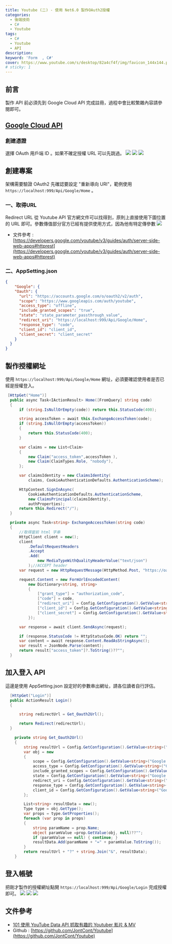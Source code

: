 ```yaml
---
title: Youtube (二) - 使用 Net6.0 製作OAuth2授權
categories: 
  - 後端技術
  - C#
  - Youtube
tags: 
  - C#
  - Youtube
  - API
description:
keyword: 'Form  , C#'
cover: https://www.youtube.com/s/desktop/82a4cf4f/img/favicon_144x144.png
# sticky: 1
---
```


## 前言
製作 API 前必須先到 Google Cloud API 完成註冊，過程中會比較繁雜內容請參閱即可。

## [Google Cloud API](https://cloud.google.com/apis?hl=zh-tw)
### 創建憑證
選擇 OAuth 用戶端 ID 。如果不確定授權 URL 可以先跳過。
![](/image/20230211_19-08-47.png)
![](/image/20230211_19-09-31.png)
![](/image/20230211_19-12-36.png)

## 創建專案
架構需要驗證 OAuth2 先確認要設定 "重新導向 URI"，範例使用 ```https://localhost:999/Api/Google/Home``` 。
### 一、取得URL 
Redirect URL 從 Youtube API 官方網文件可以找得到，原則上直接使用下圖位置的 URL 即可。參數傳值部分官方已經有提供使用方式，因為他有特定傳參數
![](/image/20230211_19-29-11.png)

- 文件參考 : [https://developers.google.com/youtube/v3/guides/auth/server-side-web-apps#httprest](https://developers.google.com/youtube/v3/guides/auth/server-side-web-apps#httprest)

### 二、AppSetting.json
```json
{
    "Google": {
    "Oauth": {
      "url": "https://accounts.google.com/o/oauth2/v2/auth",
      "scope": "https://www.googleapis.com/auth/youtube",
      "access_type": "offline",
      "include_granted_scopes": "true",
      "state": "state_parameter_passthrough_value",
      "redirect_uri": "https://localhost:999/Api/Google/Home",
      "response_type": "code",
      "client_id": "client_id",
      "client_secret": "client_secret"
    }
  }
}
```
## 製作授權網址
使用 ```https://localhost:999/Api/Google/Home``` 網址，必須要確認使用者是否已經是授權登入。
```cs
 [HttpGet("Home")]
  public async Task<IActionResult> Home([FromQuery] string code)
  {
      if (string.IsNullOrEmpty(code)) return this.StatusCode(400);

      string accessToken = await this.ExchangeAccessToken(code);
      if (string.IsNullOrEmpty(accessToken))
      {
          return this.StatusCode(400);
      }

      var claims = new List<Claim>
      {
          new Claim("access_token",accessToken ),
          new Claim(ClaimTypes.Role, "nobody"),
      };

      var claimsIdentity = new ClaimsIdentity(
          claims, CookieAuthenticationDefaults.AuthenticationScheme);

      HttpContext.SignInAsync(
          CookieAuthenticationDefaults.AuthenticationScheme,
          new ClaimsPrincipal(claimsIdentity),
          authProperties);
      return this.Redirect("/");
  }

  private async Task<string> ExchangeAccessToken(string code)
  {
      //取得當前 html 字串
      HttpClient client = new();
      client
          .DefaultRequestHeaders
          .Accept
          .Add(
              new MediaTypeWithQualityHeaderValue("text/json")
          );//ACCEPT header
      var request = new HttpRequestMessage(HttpMethod.Post, "https://oauth2.googleapis.com/token");

      request.Content = new FormUrlEncodedContent(
          new Dictionary<string, string>
          {
              ["grant_type"] = "authorization_code",
              ["code"] = code,
              ["redirect_uri"] = Config.GetConfiguration().GetValue<string>("Google:Oauth:redirect_uri").ToString(),
              ["client_id"] = Config.GetConfiguration().GetValue<string>("Google:Oauth:client_id").ToString(),
              ["client_secret"] = Config.GetConfiguration().GetValue<string>("Google:Oauth:client_secret").ToString(),
          });

      var response = await client.SendAsync(request);

      if (response.StatusCode != HttpStatusCode.OK) return "";
      var content = await response.Content.ReadAsStringAsync();
      var result = JsonNode.Parse(content);
      return result["access_token"]?.ToString()??"";
  }
```
## 加入登入 API 
這邊是使用 AppSetting.json 設定好的參數串出網址，請各位讀者自行評估。
```cs
  [HttpGet("Login")]
  public ActionResult Login()
  {

      string redirectUrl = Get_Oauth2Url();

      return Redirect(redirectUrl);
  }

    private string Get_Oauth2Url()
    {
        string resultUrl = Config.GetConfiguration().GetValue<string>("Google:Oauth:url").ToString();
        var obj = new
        {
            scope = Config.GetConfiguration().GetValue<string>("Google:Oauth:scope").ToString(),
            access_type = Config.GetConfiguration().GetValue<string>("Google:Oauth:access_type").ToString(),
            include_granted_scopes = Config.GetConfiguration().GetValue<string>("Google:Oauth:include_granted_scopes").ToString(),
            state = Config.GetConfiguration().GetValue<string>("Google:Oauth:state").ToString(),
            redirect_uri = Config.GetConfiguration().GetValue<string>("Google:Oauth:redirect_uri").ToString(),
            response_type = Config.GetConfiguration().GetValue<string>("Google:Oauth:response_type").ToString(),
            client_id = Config.GetConfiguration().GetValue<string>("Google:Oauth:client_id").ToString(),
        };

        List<string> resultData = new();
        Type type = obj.GetType();
        var props = type.GetProperties();
        foreach (var prop in props)
        {
            string paramName = prop.Name;
            object paramValue =prop.GetValue(obj, null)??"";
            if (paramValue == null) { continue; }
            resultData.Add(paramName + "=" + paramValue.ToString());
        }
        return resultUrl + "?" + string.Join("&", resultData);
    }
```

## 登入帳號
把剛才製作的授權網址點開 ```https://localhost:999/Api/Google/Login``` 完成授權即可。
![](/image/20230211_22-44-27.png)
![](/image/20230211_22-45-45.png)
![](/image/20230211_22-45-57.png)


## 文件參考
- [101 使用 YouTube Data API 抓取有趣的 Youtuber 影片 & MV](https://reurl.cc/eXvZVW) 
- Github : [https://github.com/JontCont/Youtube](https://github.com/JontCont/Youtube)